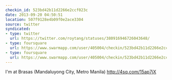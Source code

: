 ```yaml
---
checkin_id: 523bd42b11d2266e2ccf023c
date: 2013-09-20 04:50:51
location: 507f9128e4b09f0e2ace3304
source: twitter
syndicated:
- type: twitter
  url: https://twitter.com/roytang/statuses/380916946726043648/
- type: foursquare
  url: https://www.swarmapp.com/user/405004/checkin/523bd42b11d2266e2ccf023c?s=7uCt9a8x40fL9ui0jBNbim3YXsI&ref=tw
- type: foursquare
  url: https://www.swarmapp.com/user/405004/checkin/523bd42b11d2266e2ccf023c?s=7uCt9a8x40fL9ui0jBNbim3YXsI&ref=tw
---
```


I'm at Brasas (Mandaluyong City, Metro Manila) http://4sq.com/15ap7jX